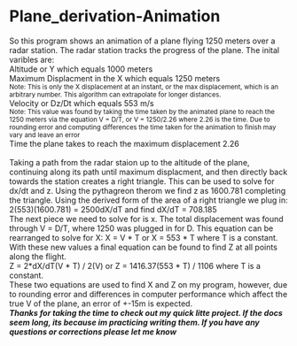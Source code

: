 # Plane_derivation-Animation

So this program shows an animation of a plane flying 1250 meters over a radar station. The radar station tracks the progress of the plane. 
The inital varibles are:<br />
Altitude or Y which equals 1000 meters<br />
Maximum Displacment in the X which equals 1250 meters<br /><sub>Note: This is only the X displacement at an instant, or the max displacement, which is an arbitrary number. This algorithm can extrapolate for longer distances.</sub><br />
Velocity or Dz/Dt which equals 553 m/s <br /><sub>Note: This value was found by taking the time taken by the animated plane to reach the 1250 meters via the equation V = D/T, or V = 1250/2.26 where 2.26 is the time. Due to rounding error and computing differences the time taken for the animation to finish may vary and leave an error</sub><br />
Time the plane takes to reach the maximum displacement 2.26<br />
<br />
Taking a path from the radar staion up to the altitude of the plane, continuing along its path until maximum displacment, and then directly back towards the station 
creates a right triangle. This can be used to solve for dx/dt and z. Using the pythagreon therom we find z as 1600.781 completing the triangle. Using the derived form
of the area of a right triangle we plug in: 2(553)(1600.781) = 2500dX/dT and find dX/dT = 708.185<br />
The next piece we need to solve for is x. The total displacement was found through V = D/T, where 1250 was plugged in for D. This equation can be rearranged to solve for X: X = V * T or X = 553 * T where T is a constant.<br />
With these new values a final equation can be found to find Z at all points along the flight. <br />Z = 2*dX/dT(V * T) / 2(V) or Z = 1416.37(553 * T) / 1106 where T is a constant. <br />
These two equations are used to find X and Z on my program, however, due to rounding error and differences in computer performance which affect the true V of the plane, an error of +-15m is expected.<br />
**_Thanks for taking the time to check out my quick litte project. If the docs seem long, its because im practicing writing them. If you have any questions or corrections please let me know_**
